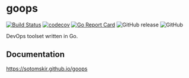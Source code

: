 # goops
[![Build Status](https://travis-ci.org/sotomskir/goops.svg?branch=master)](https://travis-ci.org/sotomskir/goops)
[![codecov](https://codecov.io/gh/sotomskir/goops/branch/master/graph/badge.svg)](https://codecov.io/gh/sotomskir/goops)
[![Go Report Card](https://goreportcard.com/badge/github.com/sotomskir/goops)](https://goreportcard.com/report/github.com/sotomskir/goops)
![GitHub release](https://img.shields.io/github/release-pre/sotomskir/goops.svg)
![GitHub](https://img.shields.io/github/license/sotomskir/goops.svg)

DevOps toolset written in Go.

## Documentation
https://sotomskir.github.io/goops